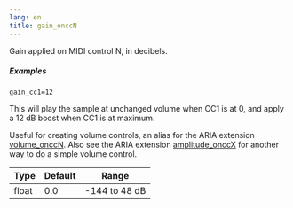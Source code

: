 ```yaml
---
lang: en
title: gain_onccN
---
```

Gain applied on MIDI control N, in decibels.

##### Examples

```
gain_cc1=12
```

This will play the sample at unchanged volume when CC1 is at 0,
and apply a 12 dB boost when CC1 is at maximum.

Useful for creating volume controls, an alias for the ARIA extension
[volume_onccN](/opcodes/volume_onccN). Also see the ARIA extension
[amplitude_onccX](/opcodes/amplitude) for another way
to do a simple volume control.

| Type  | Default | Range         |
| ---   | ---     | ---           |
| float | 0.0     | -144 to 48 dB |
